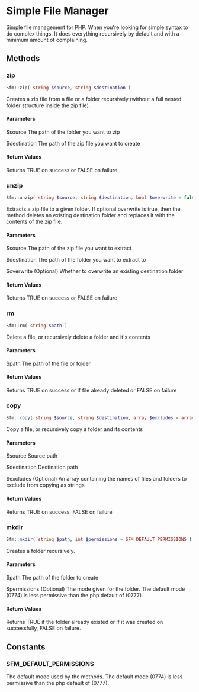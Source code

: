 # Simple File Manager

Simple file management for PHP. When you're looking for simple syntax to do complex things. It does everything recursively by default and with a minimum amount of complaining.

## Methods

### zip

```php
Sfm::zip( string $source, string $destination )
```

Creates a zip file from a file or a folder recursively (without a full nested folder structure inside the zip file).

#### Parameters
$source The path of the folder you want to zip

$destination The path of the zip file you want to create

#### Return Values
Returns TRUE on success or FALSE on failure


### unzip
```php
Sfm::unzip( string $source, string $destination, bool $overwrite = false )
```

Extracts a zip file to a given folder. If optional overwrite is true, then the method deletes an existing destination folder and replaces it with the contents of the zip file.

#### Parameters
$source The path of the zip file you want to extract

$destination The path of the folder you want to extract to

$overwrite (Optional) Whether to overwrite an existing destination folder

#### Return Values
Returns TRUE on success or FALSE on failure


### rm
```php
Sfm::rm( string $path )
```

Delete a file, or recursively delete a folder and it's contents

#### Parameters
$path The path of the file or folder

#### Return Values
Returns TRUE on success or if file already deleted or FALSE on failure


### copy
```php
Sfm::copy( string $source, string $destination, array $excludes = array() )
```
Copy a file, or recursively copy a folder and its contents

#### Parameters
$source Source path

$destination Destination path

$excludes (Optional) An array containing the names of files and folders to exclude from copying as strings

#### Return Values
Returns TRUE on success, FALSE on failure

### mkdir
```php
Sfm::mkdir( string $path, int $permissions = SFM_DEFAULT_PERMISSIONS )
```

Creates a folder recursively.

#### Parameters
$path The path of the folder to create

$permissions (Optional) The mode given for the folder. The default mode (0774) is less permissive than the php default of (0777).

#### Return Values
Returns TRUE if the folder already existed or if it was created on successfully, FALSE on failure.

## Constants

### SFM_DEFAULT_PERMISSIONS

The default mode used by the methods. The default mode (0774) is less permissive than the php default of (0777).

